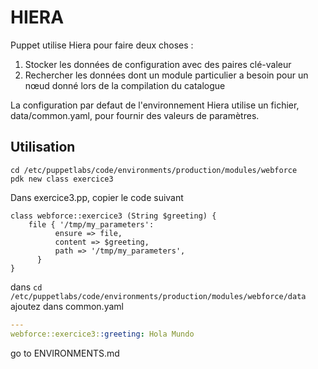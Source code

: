 # HIERA
Puppet utilise Hiera pour faire deux choses :
1. Stocker les données de configuration avec des paires clé-valeur
2. Rechercher les données dont un module particulier a besoin pour un nœud donné lors de la compilation du catalogue

La configuration par defaut de l'environnement Hiera utilise un fichier, data/common.yaml, pour fournir 
des valeurs de paramètres.  

## Utilisation 
```shell
cd /etc/puppetlabs/code/environments/production/modules/webforce
pdk new class exercice3
```
Dans exercice3.pp, copier le code suivant
```puppet
class webforce::exercice3 (String $greeting) {
    file { '/tmp/my_parameters':
          ensure => file,
          content => $greeting,
          path => '/tmp/my_parameters',
      }
}
```

dans ```cd /etc/puppetlabs/code/environments/production/modules/webforce/data```  
ajoutez dans common.yaml  
```yaml
---
webforce::exercice3::greeting: Hola Mundo
```

go to ENVIRONMENTS.md


